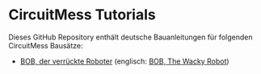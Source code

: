 # CircuitMess Tutorials

Dieses GitHub Repository enthält deutsche Bauanleitungen für folgenden CircuitMess Bausätze:

* [BOB, der verrückte Roboter](bob/README.md)
  (englisch: [BOB, The Wacky Robot](https://learn.circuitmess.com/resources/guides/en/bob-build-guide))

